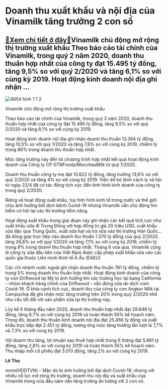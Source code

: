 Doanh thu xuất khẩu và nội địa của Vinamilk tăng trưởng 2 con số
================================================================

[:gift:Xem chi tiết ở đây:gift:](https://hddtvn.com/doanh-thu-xuat-khau-va-noi-dia-cua-vinamilk-tang-truong-2-con-so/)Vinamilk chủ động mở rộng thị trường xuất khẩu Theo báo cáo tài chính của Vinamilk, trong quý 2 năm 2020, doanh thu thuần hợp nhất của công ty đạt 15.495 tỷ đồng, tăng 9,5% so với quý 2/2020 và tăng 6,1% so với cùng kỳ 2019. Hoạt động kinh doanh nội địa ghi nhận …
------------------------------------------------------------------------------------------------------------------------------------------------------------------------------------------------------------------------------------------------------------------------





![4654 hinh 1 1 2](https://haiquanonline.com.vn/stores/news_dataimages/hoalt/072020/29/10/in_article/4654_Hinh_1_1_2.jpg?rt=20200729112841 "undefined")


Vinamilk chủ động mở rộng thị trường xuất khẩu 



Theo báo cáo tài chính của Vinamilk, trong quý 2 năm 2020, doanh thu thuần hợp nhất của công ty đạt 15.495 tỷ đồng, tăng 9,5% so với quý 2/2020 và tăng 6,1% so với cùng kỳ 2019.


Hoạt động kinh doanh nội địa ghi nhận doanh thu thuần 13.364 tỷ đồng, tăng 10,5% so với quý 1/2020 và tăng 7,6% so với cùng kỳ 2019, chiếm tỷ trọng 86% trong doanh thu thuần hợp nhất.


Mức tăng trưởng này đến từ chương trình hợp nhất kết quả hoạt động kinh doanh của Công ty CP GTNFoods/MocchauMilk từ quý 1/2020.


Doanh thu thuần công ty mẹ đạt 13.622 tỷ đồng, tăng trưởng 13,6% so với quý 2/2020 và tăng 4% so với cùng kỳ 2019. Việc dỡ bỏ lệnh cách ly xã hội từ ngày 22/4 đã có tác động tích cực đến tình hình kinh doanh của công ty trong quý 2/2020.


Riêng về hoạt động xuất khẩu, tuy tình hình kinh tế trong nước và thế giới chịu ảnh hưởng bởi dịch bệnh Covid-19 nhưng Vinamilk vẫn chủ động tìm kiếm cơ hội tại các thị trường tiềm năng.


Hoạt động xuất khẩu trong giai đoạn này ghi nhận các kết quả tích cực như xuất khẩu sữa đi Trung Đông với hợp đồng trị giá 20 triệu USD, xuất khẩu sữa đặc qua Trung Quốc, xuất sữa hạt và trà sữa vào thị trường Hàn Quốc… đã đóng góp trực tiếp vào doanh thu thuần 1.370 tỷ đồng của quý 2/2020, tăng 26,8% so với quý 1/2020 và tăng 7,1% so với cùng kỳ 2019, chiếm tỷ trọng 9% trong doanh thu thuần hợp nhất. Tháng 6 vừa qua, Vinamilk cũng là công ty sữa đầu tiên của Việt Nam được cấp phép xuất khẩu sữa vào các quốc gia thuộc Liên minh Kinh tế Á Âu (EAEU)


Các chi nhánh nước ngoài ghi nhận doanh thu thuần 761 tỷ đồng, chiếm tỷ trọng 5% trong doanh thu thuần hợp nhất. Hoạt động kinh doanh của công ty con Driftwood tại Mỹ bị ảnh hưởng khi các trường học tại bang California – nhóm khách hàng chính của Driftwood – vẫn đóng cửa do dịch cúm Covid-19. Ở khía cạnh tích cực, doanh thu của công ty con Angkor Milk tại Campuchia đã ghi nhận mức tăng trưởng trên 20% trong quý 2/2020 nhờ nhu cầu tốt đối với sản phẩm sữa tại thị trường này.


Lũy kế 6 tháng đầu năm 2020, doanh thu thuần hợp nhất đạt 29.648 tỷ đồng, tăng 6,7% so với cùng kỳ 2019 và hoàn thành 50% kế hoạch năm. Trong đó, doanh thu thuần kinh doanh nội địa đạt 25.456 tỷ đồng và xuất khẩu trực tiếp đạt 2.451 tỷ đồng, tương ứng mức tăng trưởng lần lượt là 7,7% và 7,3% so với cùng kỳ 2019.


Với doanh thu tăng, lợi nhuận sau thuế hợp nhất trong 6 tháng đạt 5.861 tỷ đồng, tăng 2,8% so với cùng kỳ 2019 và hoàn thành 55% kế hoạch năm. Thu nhập mỗi cổ phiếu đạt 3.013 đồng, tăng 2% so với cùng kỳ 2019.




**Lê Thu**



more(HDDTVN) – Mặc dù bị ảnh hưởng bởi đại dịch Covid-19, nhưng với nhiều nỗ lực mở rộng thị trường, doanh thu nội địa và xuất khẩu của Vinamilk trong nửa đầu năm vẫn tăng trưởng ấn tượng với 2 con số.

